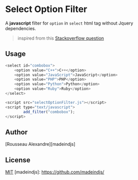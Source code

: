 Select Option Filter
====================

A **javascript** filter for `option` in `select` html tag without Jquery dependencies.

> inspired from this [Stackoverflow question](http://stackoverflow.com/questions/27713621/how-search-into-options-of-select-tag-html-without-plugin)

Usage
-----

~~~javascript
<select id="combobox">
	<option value="C++">C++</option>
	<option value="JavaScript">JavaScript</option>
	<option value="PHP">PHP</option>
	<option value="Python">Python</option>
	<option value="Ruby">Ruby</option>
</select>

<script src="selectOptionFilter.js"></script>
<script type="text/javascript">
		add_filter("combobox");
</script>
~~~


Author
------

[Rousseau Alexandre][madeindjs]

License
-------

[MIT](https://opensource.org/licenses/MIT)
[madeindjs]: https://github.com/madeindjs/